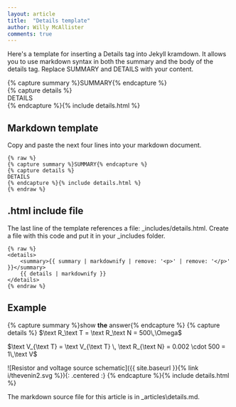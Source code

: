 ```yaml
---
layout: article
title:  "Details template"
author: Willy McAllister
comments: true
---
```


Here's a template for inserting a Details tag into Jekyll kramdown. It allows you to use markdown syntax in both the summary and the body of the details tag. Replace SUMMARY and DETAILS with your content.

{% capture summary %}SUMMARY{% endcapture %}  
{% capture details %}  
DETAILS  
{% endcapture %}{% include details.html %} 

## Markdown template

Copy and paste the next four lines into your markdown document. 

```
{% raw %}
{% capture summary %}SUMMARY{% endcapture %}  
{% capture details %}  
DETAILS  
{% endcapture %}{% include details.html %} 
{% endraw %}
```

## .html include file

The last line of the template references a file: \_includes/details.html. Create a file with this code and put it in your \_includes folder.

```
{% raw %}
<details>
    <summary>{{ summary | markdownify | remove: '<p>' | remove: '</p>' }}</summary>
    {{ details | markdownify }}
</details>
{% endraw %}
```

## Example

{% capture summary %}show **the** answer{% endcapture %}
{% capture details %}
$\text R_\text T = \text R_\text N = 500\,\Omega$

$\text V_{\text T} = \text V_{\text T} \, \text R_{\text N} = 0.002 \cdot 500 = 1\,\text V$

![Resistor and voltage source schematic]({{ site.baseurl }}{% link i/thevenin2.svg %}){: .centered :}
{% endcapture %}{% include details.html %} 

The markdown source file for this article is in \_articles\details.md.

